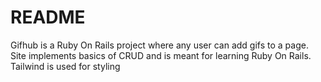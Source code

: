 # README

Gifhub is a Ruby On Rails project where any user can add gifs to a page. Site implements basics of CRUD and is meant for learning Ruby On Rails. Tailwind is used for styling